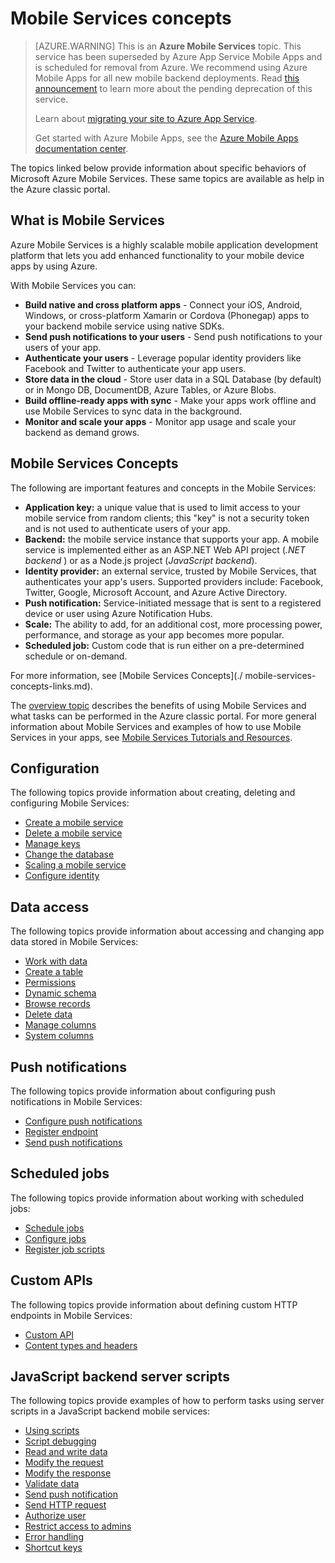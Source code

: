<properties
	pageTitle="Mobile Services Concepts"
	description="Links to Mobile Services concepts topics found in the Help Drawer in the Azure classic portal."
	services="mobile-services"
	documentationCenter="na"
	authors="ggailey777"
	manager="dwrede"
	editor=""/>

<tags
	ms.service="mobile-services"
	ms.workload="mobile"
	ms.tgt_pltfrm="mobile-multiple"
	ms.devlang="na"
	ms.topic="article"
	ms.date="07/21/2016"
	ms.author="glenga"/>

# Mobile Services concepts

>[AZURE.WARNING] This is an **Azure Mobile Services** topic.  This service has been superseded by Azure App Service Mobile Apps and is scheduled for removal from Azure.  We recommend using Azure Mobile Apps for all new mobile backend deployments.  Read [this announcement](https://azure.microsoft.com/blog/transition-of-azure-mobile-services/) to learn more about the pending deprecation of this service.  
> 
> Learn about [migrating your site to Azure App Service](https://azure.microsoft.com/en-us/documentation/articles/app-service-mobile-migrating-from-mobile-services/).
>
> Get started with Azure Mobile Apps, see the [Azure Mobile Apps documentation center](https://azure.microsoft.com/documentation/learning-paths/appservice-mobileapps/).

The topics linked below provide information about specific behaviors of Microsoft Azure Mobile Services. These same topics are available as help in the Azure classic portal.

## <a name="what-is"></a>What is Mobile Services

Azure Mobile Services is a highly scalable mobile application development platform that lets you add enhanced functionality to your mobile device apps by using Azure. 

With Mobile Services you can: 

+ **Build native and cross platform apps** - Connect your iOS, Android, Windows, or cross-platform Xamarin or Cordova (Phonegap) apps to your backend mobile service using native SDKs.  
+ **Send push notifications to your users** - Send push notifications to your users of your app.
+ **Authenticate your users** - Leverage popular identity providers like Facebook and Twitter to authenticate your app users.
+ **Store data in the cloud** - Store user data in a SQL Database (by default) or in Mongo DB, DocumentDB, Azure Tables, or Azure Blobs. 
+ **Build offline-ready apps with sync** - Make your apps work offline and use Mobile Services to sync data in the background.
+ **Monitor and scale your apps** - Monitor app usage and scale your backend as demand grows. 

## <a name="concepts"> </a>Mobile Services Concepts

The following are important features and concepts in the Mobile Services:

+ **Application key:** a unique value that is used to limit access to your mobile service from random clients; this "key" is not a security token and is not used to authenticate users of your app.    
+ **Backend:** the mobile service instance that supports your app. A mobile service is implemented either as an ASP.NET Web API project (*.NET backend* ) or as a Node.js project (*JavaScript backend*).
+ **Identity provider:** an external service, trusted by Mobile Services, that authenticates your app's users. Supported providers include: Facebook, Twitter, Google, Microsoft Account, and Azure Active Directory. 
+ **Push notification:** Service-initiated message that is sent to a registered device or user using Azure Notification Hubs.
+ **Scale:** The ability to add, for an additional cost, more processing power, performance, and storage as your app becomes more popular.
+ **Scheduled job:** Custom code that is run either on a pre-determined schedule or on-demand.

For more information, see [Mobile Services Concepts](./
mobile-services-concepts-links.md).

The [overview topic](https://msdn.microsoft.com/library/azure/jj193167.aspx) describes the benefits of using Mobile Services and what tasks can be performed in the Azure classic portal. For more general information about Mobile Services and examples of how to use Mobile Services in your apps, see [Mobile Services Tutorials and Resources](https://azure.microsoft.com/documentation/services/mobile-services/).

## Configuration
The following topics provide information about creating, deleting and configuring Mobile Services:

- [Create a mobile service](https://msdn.microsoft.com/library/azure/jj193169.aspx)
- [Delete a mobile service](https://msdn.microsoft.com/library/azure/jj193173.aspx)
- [Manage keys](https://msdn.microsoft.com/library/azure/jj193164.aspx)
- [Change the database](https://msdn.microsoft.com/library/azure/jj193170.aspx)
- [Scaling a mobile service](https://msdn.microsoft.com/library/azure/jj193178.aspx)
- [Configure identity](https://msdn.microsoft.com/library/azure/jj591527.aspx)

## Data access
The following topics provide information about accessing and changing app data stored in Mobile Services:

- [Work with data](https://msdn.microsoft.com/library/azure/jj631634.aspx)
- [Create a table](https://msdn.microsoft.com/library/azure/jj193162.aspx)
- [Permissions](https://msdn.microsoft.com/library/azure/jj193161.aspx)
- [Dynamic schema](https://msdn.microsoft.com/library/azure/jj193175.aspx)
- [Browse records](https://msdn.microsoft.com/library/azure/jj193171.aspx)
- [Delete data](https://msdn.microsoft.com/library/azure/jj908633.aspx)
- [Manage columns](https://msdn.microsoft.com/library/azure/jj193177.aspx)
- [System columns](https://msdn.microsoft.com/library/azure/dn518225.aspx)

## Push notifications
The following topics provide information about configuring push notifications in Mobile Services:

- [Configure push notifications](https://msdn.microsoft.com/library/azure/jj591526.aspx)
- [Register endpoint](https://msdn.microsoft.com/library/azure/dn771685.aspx)
- [Send push notifications](https://msdn.microsoft.com/library/azure/jj631630.aspx)

## Scheduled jobs
The following topics provide information about working with scheduled jobs:

- [Schedule jobs](https://msdn.microsoft.com/library/azure/jj860528.aspx)
- [Configure jobs](https://msdn.microsoft.com/library/azure/jj899833.aspx)
- [Register job scripts](https://msdn.microsoft.com/library/azure/jj899832.aspx)

## Custom APIs
The following topics provide information about defining custom HTTP endpoints in Mobile Services:

- [Custom API](https://msdn.microsoft.com/library/azure/dn280974.aspx)
- [Content types and headers](https://msdn.microsoft.com/library/azure/dn303369.aspx)

## JavaScript backend server scripts
The following topics provide examples of how to perform tasks using server scripts in a JavaScript backend mobile services:

- [Using scripts](https://msdn.microsoft.com/library/azure/jj193174.aspx)
- [Script debugging](https://msdn.microsoft.com/library/azure/jj631636.aspx)
- [Read and write data](https://msdn.microsoft.com/library/azure/jj631640.aspx)
- [Modify the request](https://msdn.microsoft.com/library/azure/jj631635.aspx)
- [Modify the response](https://msdn.microsoft.com/library/azure/jj631631.aspx)
- [Validate data](https://msdn.microsoft.com/library/azure/jj631638.aspx)
- [Send push notification](https://msdn.microsoft.com/library/azure/jj631630.aspx)
- [Send HTTP request](https://msdn.microsoft.com/library/azure/jj631641.aspx)
- [Authorize user](https://msdn.microsoft.com/library/azure/jj631637.aspx)
- [Restrict access to admins](https://msdn.microsoft.com/library/azure/jj712649.aspx)
- [Error handling](https://msdn.microsoft.com/library/azure/jj631632.aspx)
- [Shortcut keys](https://msdn.microsoft.com/library/azure/jj552469.aspx)







